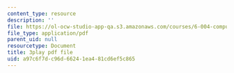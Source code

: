 ```yaml
---
content_type: resource
description: ''
file: https://ol-ocw-studio-app-qa.s3.amazonaws.com/courses/6-004-computation-structures-spring-2017/a97c6f7dc96d66241ea481cd6ef5c865_wP-ODG_e1i0.pdf
file_type: application/pdf
parent_uid: null
resourcetype: Document
title: 3play pdf file
uid: a97c6f7d-c96d-6624-1ea4-81cd6ef5c865
---
```


